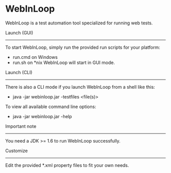 
WebInLoop
=========

WebInLoop is a test automation tool specialized for running web tests.

Launch (GUI)
************

To start WebInLoop, simply run the provided run scripts for your platform:
 * run.cmd on Windows
 * run.sh on *nix
WebInLoop will start in GUI mode.

Launch (CLI)
************

There is also a CLI mode if you launch WebInLoop from a shell like this:
 * java -jar webinloop.jar -testfiles <file(s)>

To view all available command line options:
 * java -jar webinloop.jar -help

Important note
**************

 You need a JDK >= 1.6 to run WebInLoop successfully.

Customize
*********

Edit the provided *.xml property files to fit your own needs.